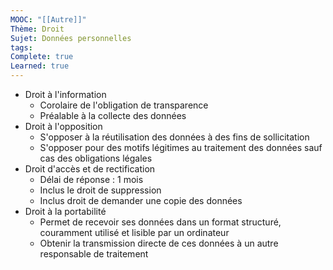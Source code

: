 ```yaml
---
MOOC: "[[Autre]]"
Thème: Droit
Sujet: Données personnelles
tags:
Complete: true
Learned: true
---
```


- Droit à l'information
    - Corolaire de l'obligation de transparence
    - Préalable à la collecte des données
- Droit à l'opposition
    - S'opposer à la réutilisation des données à des fins de sollicitation
    - S'opposer pour des motifs légitimes au traitement des données sauf cas des obligations légales
- Droit d'accès et de rectification
    - Délai de réponse : 1 mois
    - Inclus le droit de suppression
    - Inclus droit de demander une copie des données
- Droit à la portabilité
    - Permet de recevoir ses données dans un format structuré, couramment utilisé et lisible par un ordinateur
    - Obtenir la transmission directe de ces données à un autre responsable de traitement

